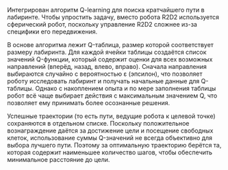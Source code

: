 Интегрирован алгоритм Q-learning для поиска кратчайшего пути в лабиринте. Чтобы упростить задачу, вместо робота R2D2 используется сферический робот, поскольку управление R2D2 сложнее из-за специфики его передвижения.

В основе алгоритма лежит Q-таблица, размер которой соответствует размеру лабиринта. Для каждой ячейки таблицы создаётся список значений Q-функции, который содержит оценки для всех возможных направлений (вперёд, назад, влево, вправо). Сначала направления выбираются случайно с вероятностью ε (эпсилон), что позволяет роботу исследовать лабиринт и получать начальные данные для Q-таблицы. Однако с накоплением опыта и по мере заполнения таблицы робот всё чаще выбирает действия с максимальным значением Q, что позволяет ему принимать более осознанные решения.

Успешные траектории (то есть пути, ведущие робота к целевой точке) сохраняются в отдельном списке. Поскольку положительное вознаграждение даётся за достижение цели и посещение свободных клеток, использование суммы Q-значений не всегда объективно для выбора лучшего пути. Поэтому за оптимальную траекторию берётся та, которая содержит наименьшее количество шагов, чтобы обеспечить минимальное расстояние до цели.
